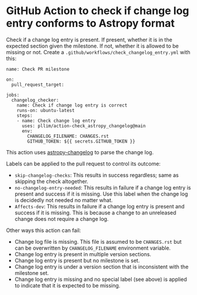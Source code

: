 # GitHub Action to check if change log entry conforms to Astropy format

Check if a change log entry is present. If present, whether it is in the
expected section given the milestone. If not, whether it is allowed to
be missing or not. Create a `.github/workflows/check_changelog_entry.yml`
with this:

```
name: Check PR milestone

on:
  pull_request_target:

jobs:
  changelog_checker:
    name: Check if change log entry is correct
    runs-on: ubuntu-latest
    steps:
    - name: Check change log entry
      uses: pllim/action-check_astropy_changelog@main
      env:
        CHANGELOG_FILENAME: CHANGES.rst
        GITHUB_TOKEN: ${{ secrets.GITHUB_TOKEN }}
```

This action uses [astropy-changelog](https://github.com/astropy/astropy-changelog) to parse the change log.

Labels can be applied to the pull request to control its outcome:

* `skip-changelog-checks`: This results in success regardless; same as
  skipping the check altogether.
* `no-changelog-entry-needed`: This results in failure if a change log entry
  is present and success if it is missing. Use this label when the change log
  is decidedly not needed no matter what.
* `Affects-dev`: This results in failure if a change log entry is present and
  success if it is missing. This is because a change to an unreleased change
  does not require a change log.

Other ways this action can fail:

* Change log file is missing. This file is assumed to be `CHANGES.rst` but
  can be overwritten by `CHANGELOG_FILENAME` environment variable.
* Change log entry is present in multiple version sections.
* Change log entry is present but no milestone is set.
* Change log entry is under a version section that is inconsistent with the
  milestone set.
* Change log entry is missing and no special label (see above) is applied to
  indicate that it is expected to be missing.
